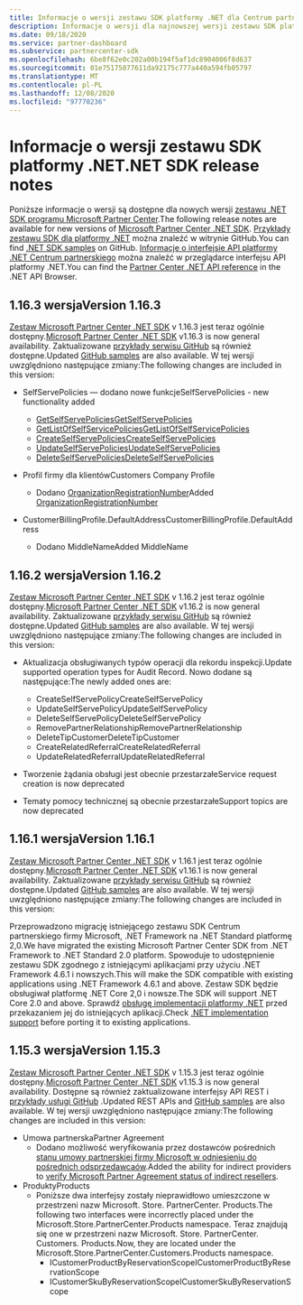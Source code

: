 ```yaml
---
title: Informacje o wersji zestawu SDK platformy .NET dla Centrum partnerskiego
description: Informacje o wersji dla najnowszej wersji zestawu SDK platformy .NET dla usługi Partner Center.
ms.date: 09/18/2020
ms.service: partner-dashboard
ms.subservice: partnercenter-sdk
ms.openlocfilehash: 6be8f62e0c202a00b194f5af1dc8904006f8d637
ms.sourcegitcommit: 01e75175077611da92175c777a440a594fb05797
ms.translationtype: MT
ms.contentlocale: pl-PL
ms.lasthandoff: 12/08/2020
ms.locfileid: "97770236"
---
```

# <a name="net-sdk-release-notes"></a><span data-ttu-id="dc348-103">Informacje o wersji zestawu SDK platformy .NET</span><span class="sxs-lookup"><span data-stu-id="dc348-103">.NET SDK release notes</span></span>

<span data-ttu-id="dc348-104">Poniższe informacje o wersji są dostępne dla nowych wersji [zestawu .NET SDK programu Microsoft Partner Center](https://www.nuget.org/packages/Microsoft.Store.PartnerCenter).</span><span class="sxs-lookup"><span data-stu-id="dc348-104">The following release notes are available for new versions of [Microsoft Partner Center .NET SDK](https://www.nuget.org/packages/Microsoft.Store.PartnerCenter).</span></span> <span data-ttu-id="dc348-105">[Przykłady zestawu SDK dla platformy .NET](https://github.com/Microsoft/Partner-Center-DotNet-Samples) można znaleźć w witrynie GitHub.</span><span class="sxs-lookup"><span data-stu-id="dc348-105">You can find [.NET SDK samples](https://github.com/Microsoft/Partner-Center-DotNet-Samples) on GitHub.</span></span> <span data-ttu-id="dc348-106">[Informacje o interfejsie API platformy .NET Centrum partnerskiego](/dotnet/api/?view=partnercenter-dotnet-latest&preserve-view=true) można znaleźć w przeglądarce interfejsu API platformy .NET.</span><span class="sxs-lookup"><span data-stu-id="dc348-106">You can find the [Partner Center .NET API reference](/dotnet/api/?view=partnercenter-dotnet-latest&preserve-view=true) in the .NET API Browser.</span></span>

## <a name="version-1163"></a><span data-ttu-id="dc348-107">1.16.3 wersja</span><span class="sxs-lookup"><span data-stu-id="dc348-107">Version 1.16.3</span></span>

<span data-ttu-id="dc348-108">[Zestaw Microsoft Partner Center .NET SDK](https://www.nuget.org/packages/Microsoft.Store.PartnerCenter/1.16.3) v 1.16.3 jest teraz ogólnie dostępny.</span><span class="sxs-lookup"><span data-stu-id="dc348-108">[Microsoft Partner Center .NET SDK](https://www.nuget.org/packages/Microsoft.Store.PartnerCenter/1.16.3) v1.16.3 is now general availability.</span></span> <span data-ttu-id="dc348-109">Zaktualizowane [przykłady serwisu GitHub](https://github.com/Microsoft/Partner-Center-DotNet-Samples) są również dostępne.</span><span class="sxs-lookup"><span data-stu-id="dc348-109">Updated [GitHub samples](https://github.com/Microsoft/Partner-Center-DotNet-Samples) are also available.</span></span> <span data-ttu-id="dc348-110">W tej wersji uwzględniono następujące zmiany:</span><span class="sxs-lookup"><span data-stu-id="dc348-110">The following changes are included in this version:</span></span>

* <span data-ttu-id="dc348-111">SelfServePolicies — dodano nowe funkcje</span><span class="sxs-lookup"><span data-stu-id="dc348-111">SelfServePolicies - new functionality added</span></span>
  * [<span data-ttu-id="dc348-112">GetSelfServePolicies</span><span class="sxs-lookup"><span data-stu-id="dc348-112">GetSelfServePolicies</span></span>](get-a-self-serve-policy-by-id.md)
  * [<span data-ttu-id="dc348-113">GetListOfSelfServicePolicies</span><span class="sxs-lookup"><span data-stu-id="dc348-113">GetListOfSelfServicePolicies</span></span>](get-a-list-of-self-serve-policies.md)
  * [<span data-ttu-id="dc348-114">CreateSelfServePolicies</span><span class="sxs-lookup"><span data-stu-id="dc348-114">CreateSelfServePolicies</span></span>](create-a-self-serve-policy.md)
  * [<span data-ttu-id="dc348-115">UpdateSelfServePolicies</span><span class="sxs-lookup"><span data-stu-id="dc348-115">UpdateSelfServePolicies</span></span>](update-a-self-serve-policy.md)
  * [<span data-ttu-id="dc348-116">DeleteSelfServePolicies</span><span class="sxs-lookup"><span data-stu-id="dc348-116">DeleteSelfServePolicies</span></span>](delete-a-self-serve-policy.md)

* <span data-ttu-id="dc348-117">Profil firmy dla klientów</span><span class="sxs-lookup"><span data-stu-id="dc348-117">Customers Company Profile</span></span>
  * <span data-ttu-id="dc348-118">Dodano [OrganizationRegistrationNumber](create-a-customer.md)</span><span class="sxs-lookup"><span data-stu-id="dc348-118">Added [OrganizationRegistrationNumber](create-a-customer.md)</span></span>

* <span data-ttu-id="dc348-119">CustomerBillingProfile.DefaultAddress</span><span class="sxs-lookup"><span data-stu-id="dc348-119">CustomerBillingProfile.DefaultAddress</span></span>
  * <span data-ttu-id="dc348-120">Dodano MiddleName</span><span class="sxs-lookup"><span data-stu-id="dc348-120">Added MiddleName</span></span>

## <a name="version-1162"></a><span data-ttu-id="dc348-121">1.16.2 wersja</span><span class="sxs-lookup"><span data-stu-id="dc348-121">Version 1.16.2</span></span>

<span data-ttu-id="dc348-122">[Zestaw Microsoft Partner Center .NET SDK](https://www.nuget.org/packages/Microsoft.Store.PartnerCenter/1.16.2) v 1.16.2 jest teraz ogólnie dostępny.</span><span class="sxs-lookup"><span data-stu-id="dc348-122">[Microsoft Partner Center .NET SDK](https://www.nuget.org/packages/Microsoft.Store.PartnerCenter/1.16.2) v1.16.2 is now general availability.</span></span> <span data-ttu-id="dc348-123">Zaktualizowane [przykłady serwisu GitHub](https://github.com/Microsoft/Partner-Center-DotNet-Samples) są również dostępne.</span><span class="sxs-lookup"><span data-stu-id="dc348-123">Updated [GitHub samples](https://github.com/Microsoft/Partner-Center-DotNet-Samples) are also available.</span></span> <span data-ttu-id="dc348-124">W tej wersji uwzględniono następujące zmiany:</span><span class="sxs-lookup"><span data-stu-id="dc348-124">The following changes are included in this version:</span></span>

* <span data-ttu-id="dc348-125">Aktualizacja obsługiwanych typów operacji dla rekordu inspekcji.</span><span class="sxs-lookup"><span data-stu-id="dc348-125">Update supported operation types for Audit Record.</span></span> <span data-ttu-id="dc348-126">Nowo dodane są następujące:</span><span class="sxs-lookup"><span data-stu-id="dc348-126">The newly added ones are:</span></span>
  * <span data-ttu-id="dc348-127">CreateSelfServePolicy</span><span class="sxs-lookup"><span data-stu-id="dc348-127">CreateSelfServePolicy</span></span>
  * <span data-ttu-id="dc348-128">UpdateSelfServePolicy</span><span class="sxs-lookup"><span data-stu-id="dc348-128">UpdateSelfServePolicy</span></span>
  * <span data-ttu-id="dc348-129">DeleteSelfServePolicy</span><span class="sxs-lookup"><span data-stu-id="dc348-129">DeleteSelfServePolicy</span></span>
  * <span data-ttu-id="dc348-130">RemovePartnerRelationship</span><span class="sxs-lookup"><span data-stu-id="dc348-130">RemovePartnerRelationship</span></span>
  * <span data-ttu-id="dc348-131">DeleteTipCustomer</span><span class="sxs-lookup"><span data-stu-id="dc348-131">DeleteTipCustomer</span></span>
  * <span data-ttu-id="dc348-132">CreateRelatedReferral</span><span class="sxs-lookup"><span data-stu-id="dc348-132">CreateRelatedReferral</span></span>
  * <span data-ttu-id="dc348-133">UpdateRelatedReferral</span><span class="sxs-lookup"><span data-stu-id="dc348-133">UpdateRelatedReferral</span></span>

* <span data-ttu-id="dc348-134">Tworzenie żądania obsługi jest obecnie przestarzałe</span><span class="sxs-lookup"><span data-stu-id="dc348-134">Service request creation is now deprecated</span></span>
* <span data-ttu-id="dc348-135">Tematy pomocy technicznej są obecnie przestarzałe</span><span class="sxs-lookup"><span data-stu-id="dc348-135">Support topics are now deprecated</span></span>


## <a name="version-1161"></a><span data-ttu-id="dc348-136">1.16.1 wersja</span><span class="sxs-lookup"><span data-stu-id="dc348-136">Version 1.16.1</span></span>

<span data-ttu-id="dc348-137">[Zestaw Microsoft Partner Center .NET SDK](https://www.nuget.org/packages/Microsoft.Store.PartnerCenter/1.16.1) v 1.16.1 jest teraz ogólnie dostępny.</span><span class="sxs-lookup"><span data-stu-id="dc348-137">[Microsoft Partner Center .NET SDK](https://www.nuget.org/packages/Microsoft.Store.PartnerCenter/1.16.1) v1.16.1 is now general availability.</span></span> <span data-ttu-id="dc348-138">Zaktualizowane [przykłady serwisu GitHub](https://github.com/Microsoft/Partner-Center-DotNet-Samples) są również dostępne.</span><span class="sxs-lookup"><span data-stu-id="dc348-138">Updated [GitHub samples](https://github.com/Microsoft/Partner-Center-DotNet-Samples) are also available.</span></span> <span data-ttu-id="dc348-139">W tej wersji uwzględniono następujące zmiany:</span><span class="sxs-lookup"><span data-stu-id="dc348-139">The following changes are included in this version:</span></span>

<span data-ttu-id="dc348-140">Przeprowadzono migrację istniejącego zestawu SDK Centrum partnerskiego firmy Microsoft, .NET Framework na .NET Standard platformę 2,0.</span><span class="sxs-lookup"><span data-stu-id="dc348-140">We have migrated the existing Microsoft Partner Center SDK from .NET Framework to .NET Standard 2.0 platform.</span></span> <span data-ttu-id="dc348-141">Spowoduje to udostępnienie zestawu SDK zgodnego z istniejącymi aplikacjami przy użyciu .NET Framework 4.6.1 i nowszych.</span><span class="sxs-lookup"><span data-stu-id="dc348-141">This will make the SDK compatible with existing applications using .NET Framework 4.6.1 and above.</span></span> <span data-ttu-id="dc348-142">Zestaw SDK będzie obsługiwał platformę .NET Core 2,0 i nowsze.</span><span class="sxs-lookup"><span data-stu-id="dc348-142">The SDK will support .NET Core 2.0 and above.</span></span> <span data-ttu-id="dc348-143">Sprawdź [obsługę implementacji platformy .NET](/dotnet/standard/net-standard) przed przekazaniem jej do istniejących aplikacji.</span><span class="sxs-lookup"><span data-stu-id="dc348-143">Check [.NET implementation support](/dotnet/standard/net-standard) before porting it to existing applications.</span></span>   


## <a name="version-1153"></a><span data-ttu-id="dc348-144">1.15.3 wersja</span><span class="sxs-lookup"><span data-stu-id="dc348-144">Version 1.15.3</span></span>
<span data-ttu-id="dc348-145">[Zestaw Microsoft Partner Center .NET SDK](https://www.nuget.org/packages/Microsoft.Store.PartnerCenter/1.15.3) v 1.15.3 jest teraz ogólnie dostępny.</span><span class="sxs-lookup"><span data-stu-id="dc348-145">[Microsoft Partner Center .NET SDK](https://www.nuget.org/packages/Microsoft.Store.PartnerCenter/1.15.3) v1.15.3 is now general availability.</span></span> <span data-ttu-id="dc348-146">Dostępne są również zaktualizowane interfejsy API REST i [przykłady usługi GitHub](https://github.com/Microsoft/Partner-Center-DotNet-Samples) .</span><span class="sxs-lookup"><span data-stu-id="dc348-146">Updated REST APIs and [GitHub samples](https://github.com/Microsoft/Partner-Center-DotNet-Samples) are also available.</span></span> <span data-ttu-id="dc348-147">W tej wersji uwzględniono następujące zmiany:</span><span class="sxs-lookup"><span data-stu-id="dc348-147">The following changes are included in this version:</span></span>

* <span data-ttu-id="dc348-148">Umowa partnerska</span><span class="sxs-lookup"><span data-stu-id="dc348-148">Partner Agreement</span></span>
  * <span data-ttu-id="dc348-149">Dodano możliwość weryfikowania przez dostawców pośrednich [stanu umowy partnerskiej firmy Microsoft w odniesieniu do pośrednich odsprzedawcaów](verify-indirect-reseller-mpa-status.md).</span><span class="sxs-lookup"><span data-stu-id="dc348-149">Added the ability for indirect providers to [verify Microsoft Partner Agreement status of indirect resellers](verify-indirect-reseller-mpa-status.md).</span></span>
* <span data-ttu-id="dc348-150">Produkty</span><span class="sxs-lookup"><span data-stu-id="dc348-150">Products</span></span>
  * <span data-ttu-id="dc348-151">Poniższe dwa interfejsy zostały nieprawidłowo umieszczone w przestrzeni nazw Microsoft. Store. PartnerCenter. Products.</span><span class="sxs-lookup"><span data-stu-id="dc348-151">The following two interfaces were incorrectly placed under the Microsoft.Store.PartnerCenter.Products namespace.</span></span> <span data-ttu-id="dc348-152">Teraz znajdują się one w przestrzeni nazw Microsoft. Store. PartnerCenter. Customers. Products.</span><span class="sxs-lookup"><span data-stu-id="dc348-152">Now, they are located under the Microsoft.Store.PartnerCenter.Customers.Products namespace.</span></span>
    * <span data-ttu-id="dc348-153">ICustomerProductByReservationScope</span><span class="sxs-lookup"><span data-stu-id="dc348-153">ICustomerProductByReservationScope</span></span>
    * <span data-ttu-id="dc348-154">ICustomerSkuByReservationScope</span><span class="sxs-lookup"><span data-stu-id="dc348-154">ICustomerSkuByReservationScope</span></span>
